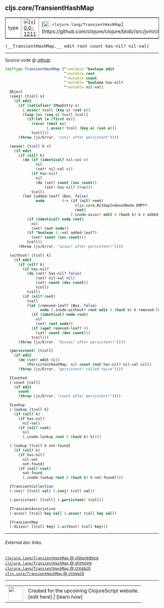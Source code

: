 ## cljs.core/TransientHashMap



 <table border="1">
<tr>
<td>type</td>
<td><a href="https://github.com/cljsinfo/cljs-api-docs/tree/0.0-1211"><img valign="middle" alt="[+] 0.0-1211" title="Added in 0.0-1211" src="https://img.shields.io/badge/+-0.0--1211-lightgrey.svg"></a> </td>
<td>
[<img height="24px" valign="middle" src="http://i.imgur.com/1GjPKvB.png"> <samp>clojure.lang/TransientHashMap</samp>](https://github.com/clojure/clojure/blob//src/jvm/clojure/lang/PersistentHashMap.java)
</td>
</tr>
</table>


 <samp>
(__TransientHashMap.__ edit root count has-nil? nil-val)<br>
</samp>

---







Source code @ [github](https://github.com/clojure/clojurescript/blob/r2199/src/cljs/cljs/core.cljs#L5226-L5327):

```clj
(deftype TransientHashMap [^:mutable ^boolean edit
                           ^:mutable root
                           ^:mutable count
                           ^:mutable ^boolean has-nil?
                           ^:mutable nil-val]
  Object
  (conj! [tcoll o]
    (if edit
      (if (satisfies? IMapEntry o)
        (.assoc! tcoll (key o) (val o))
        (loop [es (seq o) tcoll tcoll]
          (if-let [e (first es)]
            (recur (next es)
                   (.assoc! tcoll (key e) (val e)))
            tcoll)))
      (throw (js/Error. "conj! after persistent"))))

  (assoc! [tcoll k v]
    (if edit
      (if (nil? k)
        (do (if (identical? nil-val v)
              nil
              (set! nil-val v))
            (if has-nil?
              nil
              (do (set! count (inc count))
                  (set! has-nil? true)))
            tcoll)
        (let [added-leaf? (Box. false)
              node        (-> (if (nil? root)
                                cljs.core.BitmapIndexedNode.EMPTY
                                root)
                              (.inode-assoc! edit 0 (hash k) k v added-leaf?))]
          (if (identical? node root)
            nil
            (set! root node))
          (if ^boolean (.-val added-leaf?)
            (set! count (inc count)))
          tcoll))
      (throw (js/Error. "assoc! after persistent!"))))

  (without! [tcoll k]
    (if edit
      (if (nil? k)
        (if has-nil?
          (do (set! has-nil? false)
              (set! nil-val nil)
              (set! count (dec count))
              tcoll)
          tcoll)
        (if (nil? root)
          tcoll
          (let [removed-leaf? (Box. false)
                node (.inode-without! root edit 0 (hash k) k removed-leaf?)]
            (if (identical? node root)
              nil
              (set! root node))
            (if (aget removed-leaf? 0)
              (set! count (dec count)))
            tcoll)))
      (throw (js/Error. "dissoc! after persistent!"))))

  (persistent! [tcoll]
    (if edit
      (do (set! edit nil)
          (PersistentHashMap. nil count root has-nil? nil-val nil))
      (throw (js/Error. "persistent! called twice"))))

  ICounted
  (-count [coll]
    (if edit
      count
      (throw (js/Error. "count after persistent!"))))

  ILookup
  (-lookup [tcoll k]
    (if (nil? k)
      (if has-nil?
        nil-val)
      (if (nil? root)
        nil
        (.inode-lookup root 0 (hash k) k))))

  (-lookup [tcoll k not-found]
    (if (nil? k)
      (if has-nil?
        nil-val
        not-found)
      (if (nil? root)
        not-found
        (.inode-lookup root 0 (hash k) k not-found))))

  ITransientCollection
  (-conj! [tcoll val] (.conj! tcoll val))

  (-persistent! [tcoll] (.persistent! tcoll))

  ITransientAssociative
  (-assoc! [tcoll key val] (.assoc! tcoll key val))

  ITransientMap
  (-dissoc! [tcoll key] (.without! tcoll key)))
```

<!--
Repo - tag - source tree - lines:

 <pre>
clojurescript @ r2199
└── src
    └── cljs
        └── cljs
            └── <ins>[core.cljs:5226-5327](https://github.com/clojure/clojurescript/blob/r2199/src/cljs/cljs/core.cljs#L5226-L5327)</ins>
</pre>

-->

---



###### External doc links:

[`clojure.lang/TransientHashMap` @ clojuredocs](http://clojuredocs.org/clojure.lang/TransientHashMap)<br>
[`clojure.lang/TransientHashMap` @ grimoire](http://conj.io/store/v1/org.clojure/clojure/1.7.0-beta3/clj/clojure.lang/TransientHashMap/)<br>
[`clojure.lang/TransientHashMap` @ crossclj](http://crossclj.info/fun/clojure.lang/TransientHashMap.html)<br>
[`cljs.core/TransientHashMap` @ crossclj](http://crossclj.info/fun/cljs.core.cljs/TransientHashMap.html)<br>

---

 <table>
<tr><td>
<img valign="middle" align="right" width="48px" src="http://i.imgur.com/Hi20huC.png">
</td><td>
Created for the upcoming ClojureScript website.<br>
[edit here] | [learn how]
</td></tr></table>

[edit here]:https://github.com/cljsinfo/cljs-api-docs/blob/master/cljsdoc/cljs.core_TransientHashMap.cljsdoc
[learn how]:https://github.com/cljsinfo/cljs-api-docs/wiki/cljsdoc-files

<!--

This information was too distracting to show to readers, but I'll leave it
commented here since it is helpful to:

- pretty-print the data used to generate this document
- and show how to retrieve that data



The API data for this symbol:

```clj
{:ns "cljs.core",
 :name "TransientHashMap",
 :signature ["[edit root count has-nil? nil-val]"],
 :history [["+" "0.0-1211"]],
 :type "type",
 :full-name-encode "cljs.core_TransientHashMap",
 :source {:code "(deftype TransientHashMap [^:mutable ^boolean edit\n                           ^:mutable root\n                           ^:mutable count\n                           ^:mutable ^boolean has-nil?\n                           ^:mutable nil-val]\n  Object\n  (conj! [tcoll o]\n    (if edit\n      (if (satisfies? IMapEntry o)\n        (.assoc! tcoll (key o) (val o))\n        (loop [es (seq o) tcoll tcoll]\n          (if-let [e (first es)]\n            (recur (next es)\n                   (.assoc! tcoll (key e) (val e)))\n            tcoll)))\n      (throw (js/Error. \"conj! after persistent\"))))\n\n  (assoc! [tcoll k v]\n    (if edit\n      (if (nil? k)\n        (do (if (identical? nil-val v)\n              nil\n              (set! nil-val v))\n            (if has-nil?\n              nil\n              (do (set! count (inc count))\n                  (set! has-nil? true)))\n            tcoll)\n        (let [added-leaf? (Box. false)\n              node        (-> (if (nil? root)\n                                cljs.core.BitmapIndexedNode.EMPTY\n                                root)\n                              (.inode-assoc! edit 0 (hash k) k v added-leaf?))]\n          (if (identical? node root)\n            nil\n            (set! root node))\n          (if ^boolean (.-val added-leaf?)\n            (set! count (inc count)))\n          tcoll))\n      (throw (js/Error. \"assoc! after persistent!\"))))\n\n  (without! [tcoll k]\n    (if edit\n      (if (nil? k)\n        (if has-nil?\n          (do (set! has-nil? false)\n              (set! nil-val nil)\n              (set! count (dec count))\n              tcoll)\n          tcoll)\n        (if (nil? root)\n          tcoll\n          (let [removed-leaf? (Box. false)\n                node (.inode-without! root edit 0 (hash k) k removed-leaf?)]\n            (if (identical? node root)\n              nil\n              (set! root node))\n            (if (aget removed-leaf? 0)\n              (set! count (dec count)))\n            tcoll)))\n      (throw (js/Error. \"dissoc! after persistent!\"))))\n\n  (persistent! [tcoll]\n    (if edit\n      (do (set! edit nil)\n          (PersistentHashMap. nil count root has-nil? nil-val nil))\n      (throw (js/Error. \"persistent! called twice\"))))\n\n  ICounted\n  (-count [coll]\n    (if edit\n      count\n      (throw (js/Error. \"count after persistent!\"))))\n\n  ILookup\n  (-lookup [tcoll k]\n    (if (nil? k)\n      (if has-nil?\n        nil-val)\n      (if (nil? root)\n        nil\n        (.inode-lookup root 0 (hash k) k))))\n\n  (-lookup [tcoll k not-found]\n    (if (nil? k)\n      (if has-nil?\n        nil-val\n        not-found)\n      (if (nil? root)\n        not-found\n        (.inode-lookup root 0 (hash k) k not-found))))\n\n  ITransientCollection\n  (-conj! [tcoll val] (.conj! tcoll val))\n\n  (-persistent! [tcoll] (.persistent! tcoll))\n\n  ITransientAssociative\n  (-assoc! [tcoll key val] (.assoc! tcoll key val))\n\n  ITransientMap\n  (-dissoc! [tcoll key] (.without! tcoll key)))",
          :title "Source code",
          :repo "clojurescript",
          :tag "r2199",
          :filename "src/cljs/cljs/core.cljs",
          :lines [5226 5327]},
 :full-name "cljs.core/TransientHashMap",
 :clj-symbol "clojure.lang/TransientHashMap"}

```

Retrieve the API data for this symbol:

```clj
;; from Clojure REPL
(require '[clojure.edn :as edn])
(-> (slurp "https://raw.githubusercontent.com/cljsinfo/cljs-api-docs/catalog/cljs-api.edn")
    (edn/read-string)
    (get-in [:symbols "cljs.core/TransientHashMap"]))
```

-->
